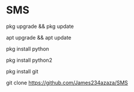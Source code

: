 # SMS

pkg upgrade && pkg update

apt upgrade && apt update

pkg install python

pkg install python2

pkg install git

git clone https://github.com/James234azaza/SMS
